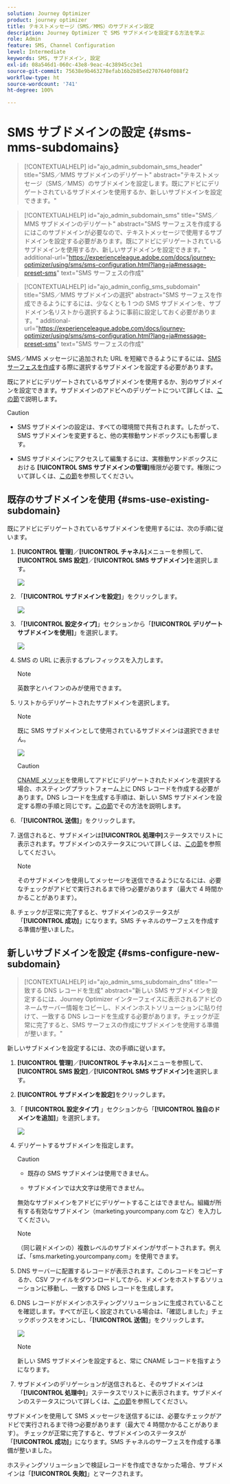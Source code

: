```yaml
---
solution: Journey Optimizer
product: journey optimizer
title: テキストメッセージ（SMS／MMS）のサブドメイン設定
description: Journey Optimizer で SMS サブドメインを設定する方法を学ぶ
role: Admin
feature: SMS, Channel Configuration
level: Intermediate
keywords: SMS, サブドメイン, 設定
exl-id: 08a546d1-060c-43e8-9eac-4c38945cc3e1
source-git-commit: 75638e9b463278efab16b2b85ed2707640f088f2
workflow-type: ht
source-wordcount: '741'
ht-degree: 100%

---
```


# SMS サブドメインの設定 {#sms-mms-subdomains}

>[!CONTEXTUALHELP]
>id="ajo_admin_subdomain_sms_header"
>title="SMS／MMS サブドメインのデリゲート"
>abstract="テキストメッセージ（SMS／MMS）のサブドメインを設定します。既にアドビにデリゲートされているサブドメインを使用するか、新しいサブドメインを設定できます。"

>[!CONTEXTUALHELP]
>id="ajo_admin_subdomain_sms"
>title="SMS／MMS サブドメインのデリゲート"
>abstract="SMS サーフェスを作成するにはこのサブドメインが必要なので、テキストメッセージで使用するサブドメインを設定する必要があります。既にアドビにデリゲートされているサブドメインを使用するか、新しいサブドメインを設定できます。"
>additional-url="https://experienceleague.adobe.com/docs/journey-optimizer/using/sms/sms-configuration.html?lang=ja#message-preset-sms" text="SMS サーフェスの作成"

>[!CONTEXTUALHELP]
>id="ajo_admin_config_sms_subdomain"
>title="SMS／MMS サブドメインの選択"
>abstract="SMS サーフェスを作成できるようにするには、少なくとも 1 つの SMS サブドメインを、サブドメイン名リストから選択するように事前に設定しておく必要があります。"
>additional-url="https://experienceleague.adobe.com/docs/journey-optimizer/using/sms/sms-configuration.html?lang=ja#message-preset-sms" text="SMS サーフェスの作成"

SMS／MMS メッセージに追加された URL を短縮できるようにするには、[SMS サーフェスを作成](sms-configuration.md#message-preset-sms)する際に選択するサブドメインを設定する必要があります。

既にアドビにデリゲートされているサブドメインを使用するか、別のサブドメインを設定できます。サブドメインのアドビへのデリゲートについて詳しくは、[この節](../configuration/delegate-subdomain.md)で説明します。

>[!CAUTION]
>
>* SMS サブドメインの設定は、すべての環境間で共有されます。したがって、SMS サブドメインを変更すると、他の実稼動サンドボックスにも影響します。
>
>* SMS サブドメインにアクセスして編集するには、実稼動サンドボックスにおける **[!UICONTROL SMS サブドメインの管理]**&#x200B;権限が必要です。権限について詳しくは、[この節](../administration/high-low-permissions.md)を参照してください。
>

## 既存のサブドメインを使用 {#sms-use-existing-subdomain}

既にアドビにデリゲートされているサブドメインを使用するには、次の手順に従います。

1. **[!UICONTROL 管理]**／**[!UICONTROL チャネル]**&#x200B;メニューを参照して、**[!UICONTROL SMS 設定]**／**[!UICONTROL SMS サブドメイン]**&#x200B;を選択します。

   ![](assets/sms_access-subdomains.png)

1. 「**[!UICONTROL サブドメインを設定]**」をクリックします。

   ![](assets/sms_set-up-subdomain.png)

1. 「**[!UICONTROL 設定タイプ]**」セクションから「**[!UICONTROL デリゲートサブドメインを使用]**」を選択します。

   ![](assets/sms_use-delegated-subdomain.png)

1. SMS の URL に表示するプレフィックスを入力します。

   >[!NOTE]
   >
   >英数字とハイフンのみが使用できます。

1. リストからデリゲートされたサブドメインを選択します。

   >[!NOTE]
   >
   >既に SMS サブドメインとして使用されているサブドメインは選択できません。

   <!--Capital letters are not allowed in subdomains. TBC by PM-->

   ![](assets/sms_prefix-and-subdomain.png)

   <!--Note that you cannot use multiple delegated subdomains of the same parent domain. For example, if 'marketing1.yourcompany.com' is already delegated to Adobe for your SMS messages, you will not be able to use 'marketing2.yourcompany.com'. However, multi-level subdomains being supported for SMS, you may proceed using a subdomain of 'marketing1.yourcompany.com' (such as 'email.marketing1.yourcompany.com'), or a different parent domain.-->

   >[!CAUTION]
   >
   >[CNAME メソッド](../configuration/delegate-subdomain.md#cname-subdomain-delegation)を使用してアドビにデリゲートされたドメインを選択する場合、ホスティングプラットフォーム上に DNS レコードを作成する必要があります。DNS レコードを生成する手順は、新しい SMS サブドメインを設定する際の手順と同じです。[この節](#sms-configure-new-subdomain)でその方法を説明します。

1. 「**[!UICONTROL 送信]**」をクリックします。

1. 送信されると、サブドメインは&#x200B;**[!UICONTROL 処理中]**&#x200B;ステータスでリストに表示されます。サブドメインのステータスについて詳しくは、[この節](../configuration/about-subdomain-delegation.md#access-delegated-subdomains)を参照してください。<!--Same statuses?-->

   >[!NOTE]
   >
   >そのサブドメインを使用してメッセージを送信できるようになるには、必要なチェックがアドビで実行されるまで待つ必要があります（最大で 4 時間かかることがあります）。<!--Learn more in [this section](delegate-subdomain.md#subdomain-validation).-->

1. チェックが正常に完了すると、サブドメインのステータスが「**[!UICONTROL 成功]**」になります。SMS チャネルのサーフェスを作成する準備が整いました。

## 新しいサブドメインを設定 {#sms-configure-new-subdomain}

>[!CONTEXTUALHELP]
>id="ajo_admin_sms_subdomain_dns"
>title="一致する DNS レコードを生成"
>abstract="新しい SMS サブドメインを設定するには、Journey Optimizer インターフェイスに表示されるアドビのネームサーバー情報をコピーし、ドメインホストソリューションに貼り付けて、一致する DNS レコードを生成する必要があります。チェックが正常に完了すると、SMS サーフェスの作成にサブドメインを使用する準備が整います。"

新しいサブドメインを設定するには、次の手順に従います。

1. **[!UICONTROL 管理]**／**[!UICONTROL チャネル]**&#x200B;メニューを参照して、**[!UICONTROL SMS 設定]**／**[!UICONTROL SMS サブドメイン]**&#x200B;を選択します。

1. **[!UICONTROL サブドメインを設定]**&#x200B;をクリックします。

1. 「 **[!UICONTROL 設定タイプ]** 」セクションから「**[!UICONTROL 独自のドメインを追加]**」を選択します。

   ![](assets/sms_add-your-own-subdomain.png)

1. デリゲートするサブドメインを指定します。

   >[!CAUTION]
   >
   >* 既存の SMS サブドメインは使用できません。
   >
   >* サブドメインでは大文字は使用できません。

   無効なサブドメインをアドビにデリゲートすることはできません。組織が所有する有効なサブドメイン（marketing.yourcompany.com など）を入力してください。

   >[!NOTE]
   >
   >（同じ親ドメインの）複数レベルのサブドメインがサポートされます。例えば、「sms.marketing.yourcompany.com」を使用できます。

1. DNS サーバーに配置するレコードが表示されます。このレコードをコピーするか、CSV ファイルをダウンロードしてから、ドメインをホストするソリューションに移動し、一致する DNS レコードを生成します。

1. DNS レコードがドメインホスティングソリューションに生成されていることを確認します。すべてが正しく設定されている場合は、「確認しました」チェックボックスをオンにし、「**[!UICONTROL 送信]**」をクリックします。

   ![](assets/sms_add-your-own-subdomain-confirm.png)

   >[!NOTE]
   >
   >新しい SMS サブドメインを設定すると、常に CNAME レコードを指すようになります。

1. サブドメインのデリゲーションが送信されると、そのサブドメインは「**[!UICONTROL 処理中]**」ステータスでリストに表示されます。サブドメインのステータスについて詳しくは、[この節](../configuration/about-subdomain-delegation.md#access-delegated-subdomains)を参照してください。<!--Same statuses?-->

サブドメインを使用して SMS メッセージを送信するには、必要なチェックがアドビで実行されるまで待つ必要があります（最大で 4 時間かかることがあります）。<!--Learn more in [this section](#subdomain-validation).--> チェックが正常に完了すると、サブドメインのステータスが「**[!UICONTROL 成功]**」になります。SMS チャネルのサーフェスを作成する準備が整いました。

ホスティングソリューションで検証レコードを作成できなかった場合、サブドメインは「**[!UICONTROL 失敗]**」とマークされます。
